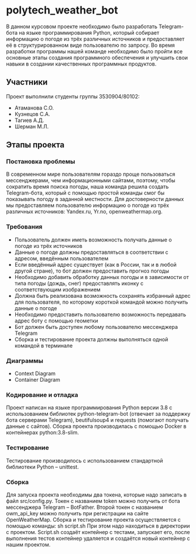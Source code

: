 # polytech_weather_bot

В данном курсовом проекте необходимо было разработать Telegram-бота на языке программирования Python, который собирает информацию о погоде из трёх различных источников и предоставляет её в структурированном виде пользователю по запросу. Во время разработки программы нашей команде необходимо было пройти все основные этапы создания программного обеспечения и улучшить свои навыки в создании качественных программных продуктов.

## Участники
Проект выполнили студенты группы 3530904/80102:
* Атаманова С.О.
* Кузнецов С.А.
* Тагиев А.Д.
* Шерман М.Л.

## Этапы проекта
### Постановка проблемы
В современном мире пользователям гораздо проще пользоваться мессенджерами, чем информационными сайтами, поэтому, чтобы сократить время поиска погоды, наша команда решила создать Telegram-бота, который с помощью простой команды смог бы показывать погоду в заданной местности. Для достоверности данных мы предоставляем пользователю информацию о погоде из трёх различных источников: Yandex.ru, Yr.no, openweathermap.org.

### Требования
* Пользователь должен иметь возможность получать данные о погоде из трёх источников
* Данные о погоде должны предоставляться в соответствии с адресом, введённым пользователем
* Если введённый адрес существует (как в России, так и в любой другой стране), то бот должен предоставить прогноз погоды
* Необходимо добавить обработку данных погоды и в зависимости от типа погоды (дождь, снег) предоставлять иконку с соответствующим изображением
* Должна быть реализована возможность сохранять избранный адрес для пользователя, по которому короткой командой можно получить данные о погоде
* Необходимо предоставить пользователю возможность передавать адрес боту с помощью геометки
* Бот должен быть доступен любому пользователю мессенджера Telegram
* Сборка и тестирование проекта должны выполняться одной командой в терминале

### Диаграммы
* Context Diagram
* Container Diagram

### Кодирование и отладка
Проект написан на языке программирования Python версии 3.8 с использованием библиотек python-telegram-bot (отвечает за поддержку бота серверами Telegram), beutifulsoup4 и requests (помогают получать данные с сайтов). Сборка проекта производилась с помощью Docker в контейнерах python:3.8-slim.

### Тестирование
Тестирование производилось с использованием стандартной библиотеки Python – unittest.

### Сборка
Для запуска проекта необходимы два токена, которые надо записать в файл src/config.py. Токен с названием token можно получить от бота мессенджера Telegram – BotFather. Второй токен с названием owm_api_key можно получить при регистрации на сайте OpenWeatherMap.
Сборка и тестирование проекта осуществляется с помощью команды: sh script.sh
При этом надо находиться в директории с проектом.
Script.sh создаёт контейнер с тестами, запускает его, после выполнения тестов контейнер удаляется и создаётся новый контейнер с нашим проектом.
